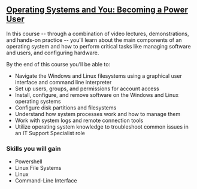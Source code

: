 ## [Operating Systems and You: Becoming a Power User](https://www.coursera.org/learn/os-power-user?specialization=google-it-support)

In this course -- through a combination of video lectures, demonstrations, and hands-on practice -- you’ll learn about the main components of an operating system and how to perform critical tasks like managing software and users, and configuring hardware. 

By the end of this course you’ll be able to:
* Navigate the Windows and Linux filesystems using a graphical user interface and command line interpreter
* Set up users, groups, and permissions for account access
* Install, configure, and remove software on the Windows and Linux operating systems
* Configure disk partitions and filesystems
* Understand how system processes work and how to manage them
* Work with system logs and remote connection tools
* Utilize operating system knowledge to troubleshoot common issues in an IT Support Specialist role

### Skills you will gain

* Powershell
* Linux File Systems
* Linux
* Command-Line Interface